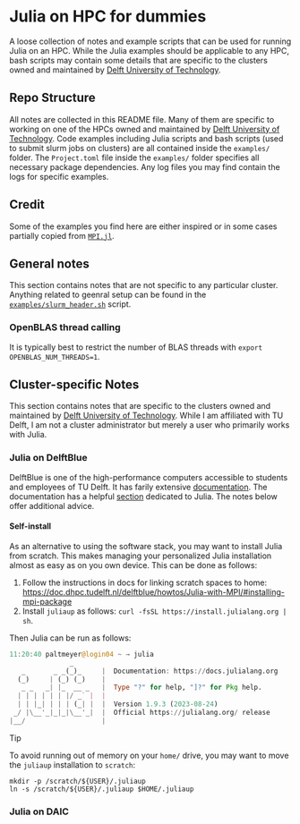 # Julia on HPC for dummies

A loose collection of notes and example scripts that can be used for running Julia on an HPC. While the Julia examples should be applicable to any HPC, bash scripts may contain some details that are specific to the clusters owned and maintained by [Delft University of Technology](https://www.tudelft.nl/).

## Repo Structure

All notes are collected in this README file. Many of them are specific to working on one of the HPCs owned and maintained by [Delft University of Technology](https://www.tudelft.nl/). Code examples including Julia scripts and bash scripts (used to submit slurm jobs on clusters) are all contained inside the `examples/` folder. The `Project.toml` file inside the `examples/` folder specifies all necessary package dependencies. Any log files you may find contain the logs for specific examples. 

## Credit

Some of the examples you find here are either inspired or in some cases partially copied from [`MPI.jl`](https://juliaparallel.org/MPI.jl/latest/).

## General notes

This section contains notes that are not specific to any particular cluster. Anything related to geenral setup can be found in the [`examples/slurm_header.sh`](examples/slurm_header.sh) script.

### OpenBLAS thread calling

It is typically best to restrict the number of BLAS threads with `export OPENBLAS_NUM_THREADS=1`.

## Cluster-specific Notes

This section contains notes that are specific to the clusters owned and maintained by [Delft University of Technology](https://www.tudelft.nl/). While I am affiliated with TU Delft, I am not a cluster administrator but merely a user who primarily works with Julia. 

### Julia on DelftBlue

DelftBlue is one of the high-performance computers accessible to students and employees of TU Delft. It has farily extensive [documentation](https://doc.dhpc.tudelft.nl/delftblue/). The documentation has a helpful [section](https://doc.dhpc.tudelft.nl/delftblue/howtos/Julia-with-MPI/) dedicated to Julia. The notes below offer additional advice.

#### Self-install

As an alternative to using the software stack, you may want to install Julia from scratch. This makes managing your personalized Julia installation almost as easy as on you own device. This can be done as follows:

1. Follow the instructions in docs for linking scratch spaces to home: https://doc.dhpc.tudelft.nl/delftblue/howtos/Julia-with-MPI/#installing-mpi-package
2. Install `juliaup` as follows: `curl -fsSL https://install.julialang.org | sh`.

Then Julia can be run as follows:

```julia
11:20:40 paltmeyer@login04 ~ → julia
               _
   _       _ _(_)_     |  Documentation: https://docs.julialang.org
  (_)     | (_) (_)    |
   _ _   _| |_  __ _   |  Type "?" for help, "]?" for Pkg help.
  | | | | | | |/ _` |  |
  | | |_| | | | (_| |  |  Version 1.9.3 (2023-08-24)
 _/ |\__'_|_|_|\__'_|  |  Official https://julialang.org/ release
|__/                   |
```

> [!TIP]
To avoid running out of memory on your `home/` drive, you may want to move the `juliaup` installation to `scratch`:
```
mkdir -p /scratch/${USER}/.juliaup
ln -s /scratch/${USER}/.juliaup $HOME/.juliaup
```

### Julia on DAIC

